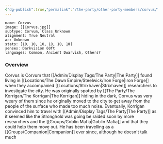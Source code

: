 ```yaml
---
{"dg-publish":true,"permalink":"/the-party/other-party-members/corvus/","noteIcon":""}
---
```


```statblock
name: Corvus
image: [[Corvus.jpg]]
subtype: Corvum, Class Unknown
alignment: True Neutral
ac: Unknown
stats: [10, 10, 10, 10, 10, 10]
senses: Darkvision 60ft
languages: Common, Ancient Dwarvish, Others?
```

### Overview
Corvus is Corvum that [[Admin/Display Tags/The Party\|The Party]] found living in [[Locations/The Dawn Empire/Steelwick/Iron Forge\|Iron Forge]] when they accompanied [[Locations/Strixhaven\|Strixhaven]] researchers to investigate the city. He was originally spotted by [[The Party/The Korrigan/The Korrigan\|The Korrigan]] hiding in the dark, Corvus was very weary of them since he originally moved to the city to get away from the people of the surface who made too much noise. Eventually, Korrigan convinced him to travel with [[Admin/Display Tags/The Party\|The Party]] as it seemed like the Stronghold was going be raided soon by more researchers and the [[Groups/Goblin Mafia\|Goblin Mafia]] and that they could help them move out. He has been travelling as a [[Groups/Companion\|Companion]] ever since, although he doesn't talk much